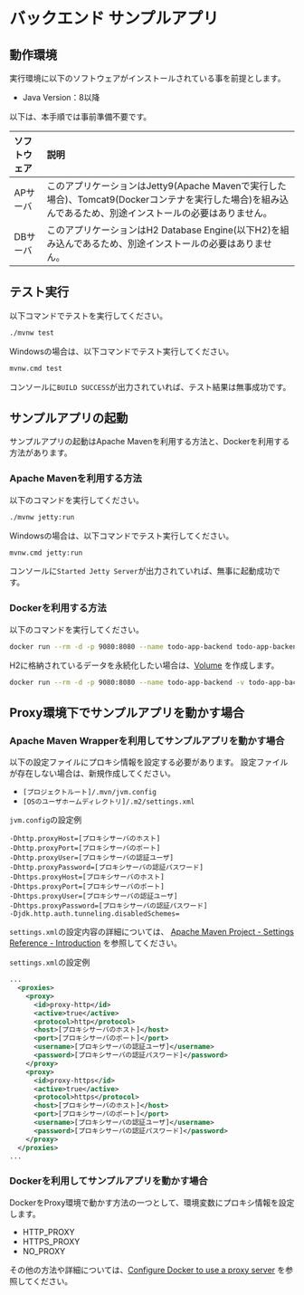 # バックエンド サンプルアプリ

## 動作環境

実行環境に以下のソフトウェアがインストールされている事を前提とします。

* Java Version：8以降

以下は、本手順では事前準備不要です。

|ソフトウェア|説明|
|:---|:---|
|APサーバ|このアプリケーションはJetty9(Apache Mavenで実行した場合)、Tomcat9(Dockerコンテナを実行した場合)を組み込んであるため、別途インストールの必要はありません。|
|DBサーバ|このアプリケーションはH2 Database Engine(以下H2)を組み込んであるため、別途インストールの必要はありません。|

## テスト実行

以下コマンドでテストを実行してください。

```bash
./mvnw test
```

Windowsの場合は、以下コマンドでテスト実行してください。

```bash
mvnw.cmd test
```

コンソールに`BUILD SUCCESS`が出力されていれば、テスト結果は無事成功です。

## サンプルアプリの起動

サンプルアプリの起動はApache Mavenを利用する方法と、Dockerを利用する方法があります。

### Apache Mavenを利用する方法

以下のコマンドを実行してください。

```bash
./mvnw jetty:run
```

Windowsの場合は、以下コマンドでテスト実行してください。

```bash
mvnw.cmd jetty:run
```

コンソールに`Started Jetty Server`が出力されていれば、無事に起動成功です。

### Dockerを利用する方法

以下のコマンドを実行してください。

```bash
docker run --rm -d -p 9080:8080 --name todo-app-backend todo-app-backend:latest
```

H2に格納されているデータを永続化したい場合は、[Volume](https://docs.docker.com/storage/volumes/) を作成します。

```bash
docker run --rm -d -p 9080:8080 --name todo-app-backend -v todo-app-backend-volume:/usr/local/tomcat/h2 todo-app-backend:latest
```

## Proxy環境下でサンプルアプリを動かす場合

### Apache Maven Wrapperを利用してサンプルアプリを動かす場合

以下の設定ファイルにプロキシ情報を設定する必要があります。
設定ファイルが存在しない場合は、新規作成してください。
* `[プロジェクトルート]/.mvn/jvm.config`
* `[OSのユーザホームディレクトリ]/.m2/settings.xml`

`jvm.config`の設定例
```properties
-Dhttp.proxyHost=[プロキシサーバのホスト]
-Dhttp.proxyPort=[プロキシサーバのポート]
-Dhttp.proxyUser=[プロキシサーバの認証ユーザ]
-Dhttp.proxyPassword=[プロキシサーバの認証パスワード]
-Dhttps.proxyHost=[プロキシサーバのホスト]
-Dhttps.proxyPort=[プロキシサーバのポート]
-Dhttps.proxyUser=[プロキシサーバの認証ユーザ]
-Dhttps.proxyPassword=[プロキシサーバの認証パスワード]
-Djdk.http.auth.tunneling.disabledSchemes=
```
`settings.xml`の設定内容の詳細については、 [Apache Maven Project - Settings Reference - Introduction](https://maven.apache.org/settings.html#settings-reference) を参照してください。

`settings.xml`の設定例
```xml
...
  <proxies>
    <proxy>
      <id>proxy-http</id>
      <active>true</active>
      <protocol>http</protocol>
      <host>[プロキシサーバのホスト]</host>
      <port>[プロキシサーバのポート]</port>
      <username>[プロキシサーバの認証ユーザ]</username>
      <password>[プロキシサーバの認証パスワード]</password>
    </proxy>
    <proxy>
      <id>proxy-https</id>
      <active>true</active>
      <protocol>https</protocol>
      <host>[プロキシサーバのホスト]</host>
      <port>[プロキシサーバのポート]</port>
      <username>[プロキシサーバの認証ユーザ]</username>
      <password>[プロキシサーバの認証パスワード]</password>
    </proxy>
  </proxies>
...
```

### Dockerを利用してサンプルアプリを動かす場合

DockerをProxy環境で動かす方法の一つとして、環境変数にプロキシ情報を設定します。
* HTTP_PROXY
* HTTPS_PROXY
* NO_PROXY

その他の方法や詳細については、[Configure Docker to use a proxy server](https://docs.docker.com/network/proxy/) を参照してください。
